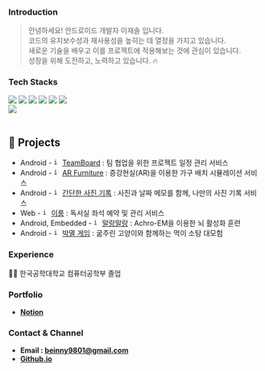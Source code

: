 
### **Introduction**

> 안녕하세요! 안드로이드 개발자 이재솔 입니다.  
> 코드의 유지보수성과 재사용성을 높히는 데 열정을 가지고 있습니다.   
> 새로운 기술을 배우고 이를 프로젝트에 적용해보는 것에 관심이 있습니다.  
> 성장을 위해 도전하고, 노력하고 있습니다. 🔥  


### **Tech Stacks**
<div>
  <img src="https://img.shields.io/badge/Android-3DDC84?style=for-the-badge&logo=android&logoColor=white"> 
  <img src="https://img.shields.io/badge/Kotlin-7F52FF?style=for-the-badge&logo=kotlin&logoColor=white"> 
  <img src="https://img.shields.io/badge/Jetpack-4285F4?style=for-the-badge&logo=jetpack-compose&logoColor=white"> 
  <img src="https://img.shields.io/badge/Java-11B48A?style=for-the-badge&logo=java&logoColor=white">
  <img src="https://img.shields.io/badge/Firebase-FFCA28?style=for-the-badge&logo=firebase&logoColor=white">
  <img src="https://img.shields.io/badge/Python-306998?style=for-the-badge&logo=python&logoColor=white">
  <br>
  <img src="https://img.shields.io/badge/Mysql-4479A1?style=for-the-badge&logo=Mysql&logoColor=white">
  <br>
  <br>

## 📌 Projects
- Android - <code><img width="13" height="13" alt="image" src="https://github.com/user-attachments/assets/282db479-d23b-4247-a69a-56c99ad3e477"></code> [TeamBoard](https://github.com/jaesol0105/teamBoard) : 팀 협업을 위한 프로젝트 일정 관리 서비스
- Android - <code><img width="13" height="13" alt="image" src="https://github.com/user-attachments/assets/85283532-dbfe-452f-8a83-f6979bdf577a"></code> [AR Furniture](https://github.com/wlsdnjs0707/KPU_FurnitureArrangement) : 증강현실(AR)을 이용한 가구 배치 시뮬레이션 서비스
- Android - <code><img width="13" height="13" alt="image" src="https://github.com/user-attachments/assets/9abf9a7f-2b3e-4ec3-8120-4a1d31148786"></code> [간단한 사진 기록](https://github.com/jaesol0105/PHOTO-RECORD-android-app) : 사진과 날짜 메모를 함께, 나만의 사진 기록 서비스
- Web - <code><img width="13" height="13" alt="image" src="https://github.com/user-attachments/assets/065609d1-e7de-47b4-9945-b981076aaf6d"></code> [이룸](https://github.com/jaesol0105/eroom_web) : 독서실 좌석 예약 및 관리 서비스
- Android, Embedded - <code><img width="13" height="13" alt="image" src="https://github.com/user-attachments/assets/69e7b42a-5a94-4f68-a15d-def52ac6708b"></code> [말랑말랑](https://github.com/jaesol0105/brain_training_game_achro_em) : Achro-EM을 이용한 뇌 활성화 훈련
- Android - <code><img width="13" height="13" alt="image" src="https://github.com/user-attachments/assets/d9e5c20c-35c5-42bf-adb8-9c9ac8fab29f"></code> [박멸 게임](https://github.com/jaesol0105/extermination_game) : 굶주린 고양이와 함께하는 먹이 소탕 대모험

  

### Experience
🧑‍🎓 한국공학대학교 컴퓨터공학부 졸업   


### Portfolio

- **[Notion]()**


### **Contact & Channel**

- **Email : beinny9801@gmail.com**
- **[Github.io](https://jaesol0105.github.io)**
